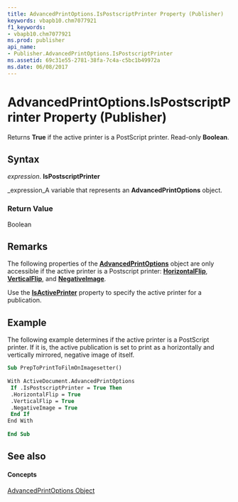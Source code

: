 ```yaml
---
title: AdvancedPrintOptions.IsPostscriptPrinter Property (Publisher)
keywords: vbapb10.chm7077921
f1_keywords:
- vbapb10.chm7077921
ms.prod: publisher
api_name:
- Publisher.AdvancedPrintOptions.IsPostscriptPrinter
ms.assetid: 69c31e55-2781-38fa-7c4a-c5bc1b49972a
ms.date: 06/08/2017
---
```



# AdvancedPrintOptions.IsPostscriptPrinter Property (Publisher)

Returns **True** if the active printer is a PostScript printer. Read-only **Boolean**.


## Syntax

 _expression_. **IsPostscriptPrinter**

 _expression_A variable that represents an **AdvancedPrintOptions** object.


### Return Value

Boolean


## Remarks

The following properties of the **[AdvancedPrintOptions](advancedprintoptions-object-publisher.md)** object are only accessible if the active printer is a Postscript printer: **[HorizontalFlip](advancedprintoptions-horizontalflip-property-publisher.md)**, **[VerticalFlip](advancedprintoptions-verticalflip-property-publisher.md)**, and **[NegativeImage](advancedprintoptions-negativeimage-property-publisher.md)**.

Use the **[IsActivePrinter](printer-isactiveprinter-property-publisher.md)** property to specify the active printer for a publication.


## Example

The following example determines if the active printer is a PostScript printer. If it is, the active publication is set to print as a horizontally and vertically mirrored, negative image of itself.


```vb
Sub PrepToPrintToFilmOnImagesetter() 
 
With ActiveDocument.AdvancedPrintOptions 
 If .IsPostscriptPrinter = True Then 
 .HorizontalFlip = True 
 .VerticalFlip = True 
 .NegativeImage = True 
 End If 
End With 
 
End Sub
```


## See also


#### Concepts


 [AdvancedPrintOptions Object](advancedprintoptions-object-publisher.md)

